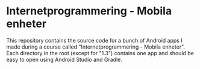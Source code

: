 # Internetprogrammering - Mobila enheter
This repository contains the source code for a bunch of Android apps I made during a course called "Internetprogrammering - Mobila enheter".
Each directory in the root (except for "1.3") contains one app and should be easy to open using Android Studio and Gradle.
